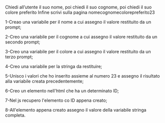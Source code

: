 Chiedi all’utente il suo nome,
poi chiedi il suo cognome,
poi chiedi il suo colore preferito
Infine scrivi sulla pagina nomecognomecolorepreferito23


1-Creao una variabile per il nome a cui assegno il valore restituito da un prompt;

2-Creo una variabile per il cognome a cui assegno il valore restituito da un secondo prompt;

3-Creo una variabile per il colore a cui assegno il valore restituito da un terzo prompt;

4-Creo una variabile per la stringa da restituire;

5-Unisco i valori che ho inserito assieme al numero 23 e assegno il risultato alla variabile creata precedentemente;

6-Creo un elemento nell'html che ha un determinato ID;

7-Nel js recupero l'elemento co ID appena creato;

8-All'elemento appena creato assegno il valore della variabile stringa completa.